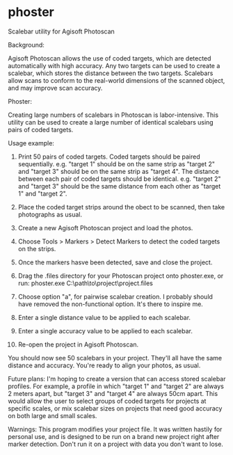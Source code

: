 # phoster
Scalebar utility for Agisoft Photoscan



Background:

Agisoft Photoscan allows the use of coded targets, which are detected automatically with high accuracy. Any two targets can be used to create a scalebar, which stores the distance between the two targets. Scalebars allow scans to conform to the real-world dimensions of the scanned object, and may improve scan accuracy.



Phoster:

Creating large numbers of scalebars in Photoscan is labor-intensive. This utility can be used to create a large number of identical scalebars using pairs of coded targets.



Usage example:

1. Print 50 pairs of coded targets. Coded targets should be paired sequentially. e.g. "target 1" should be on the same strip as "target 2" and "target 3" should be on the same strip as "target 4". The distance between each pair of coded targets should be identical. e.g. "target 2" and "target 3" should be the same distance from each other as "target 1" and "target 2".

2. Place the coded target strips around the obect to be scanned, then take photographs as usual.

3. Create a new Agisoft Photoscan project and load the photos.

4. Choose Tools > Markers > Detect Markers to detect the coded targets on the strips.

5. Once the markers hasve been detected, save and close the project.

6. Drag the <project name>.files directory for your Photoscan project onto phoster.exe, or run:
phoster.exe C:\path\to\project\project.files

7. Choose option "a", for pairwise scalebar creation. I probably should have removed the non-functional option. It's there to inspire me.

8. Enter a single distance value to be applied to each scalebar.

9. Enter a single accuracy value to be applied to each scalebar.

10. Re-open the project in Agisoft Photoscan.

You should now see 50 scalebars in your project. They'll all have the same distance and accuracy. You're ready to align your photos, as usual.



Future plans:
I'm hoping to create a version that can access stored scalebar profiles. For example, a profile in which "target 1" and "target 2" are always 2 meters apart, but "target 3" and "target 4" are always 50cm apart. This would allow the user to select groups of coded targets for projects at specific scales, or mix scalebar sizes on projects that need good accuracy on both large and small scales.



Warnings:
This program modifies your project file. It was written hastily for personal use, and is designed to be run on a brand new project right after marker detection. Don't run it on a project with data you don't want to lose.
